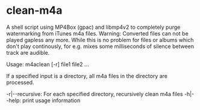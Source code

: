 # clean-m4a
A shell script using MP4Box (gpac) and libmp4v2 to completely purge watermarking from iTunes m4a files.
Warning: Converted files can not be played gapless any more. While this is no problem for files or albums which don't play continously, for e.g. mixes some milliseconds of silence between track are audible.  


Usage: m4aclean [-r] file1 file2 ...

If a specified input is a directory, all m4a files in the directory are processed. 

-r|--recursive:     For each specified directory, recursively clean m4a files
-h|--help:          print usage information
